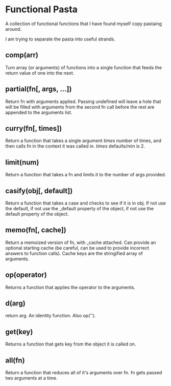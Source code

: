 Functional Pasta
================

A collection of functional functions that I have found myself copy pastaing around.

I am trying to separate the pasta into useful strands.

comp(arr)
---------

Turn array (or arguments) of functions into a single function
that feeds the return value of one into the next.

partial(fn[, args, ...])
------------------------

Return fn with arguments applied. Passing undefined will leave a hole
that will be filled with arguments from the second fn call before
the rest are appended to the arguments list.

curry(fn[, times])
------------------
Return a function that takes a single argument *times* number of times,
and then calls fn in the context it was called in. *times* defaults/min is 2.

limit(num)
----------

Return a function that takes a fn and limits it to the number of args provided.

casify(obj[, default])
----------------------

Return a function that takes a case and checks to see if it is in obj.
If not use the default, if not use the \_default property of the object,
if not use the default property of the object.

memo(fn[, cache])
-----------------

Return a memoized version of fn, with \_cache attached. Can provide
an optional starting cache (be careful, can be used to provide incorrect
answers to function calls). Cache keys are the stringified array of arguments.

op(operator)
------------

Returns a function that applies the operator to the arguments.

d(arg)
------

return arg.  An identity function. Also op('').

get(key)
--------

Returns a function that gets key from the object it is called on.

all(fn)
-------

Return a function that reduces all of it's arguments over fn. fn gets passed
two arguments at a time.

